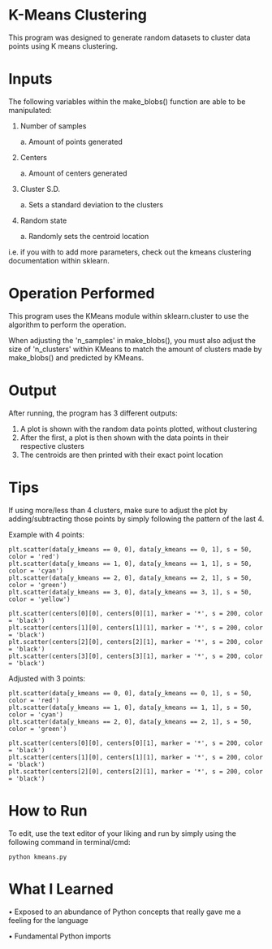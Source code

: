 # K-Means Clustering
This program was designed to generate random datasets to cluster data points using K means clustering.

# Inputs

The following variables within the make_blobs() function are able to be manipulated:  
  1) Number of samples
  
        a. Amount of points generated
  2) Centers
  
        a. Amount of centers generated
  3) Cluster S.D.
  
        a. Sets a standard deviation to the clusters
  4) Random state
  
        a. Randomly sets the centroid location 

i.e. if you with to add more parameters, check out the kmeans clustering documentation within sklearn.
 
# Operation Performed

This program uses the KMeans module within sklearn.cluster to use the algorithm to perform the operation.

When adjusting the 'n_samples' in make_blobs(), you must also adjust the size of 'n_clusters' within KMeans
to match the amount of clusters made by make_blobs() and predicted by KMeans.

# Output

After running, the program has 3 different outputs: 
  1) A plot is shown with the random data points plotted, without clustering
  2) After the first, a plot is then shown with the data points in their respective clusters
  3) The centroids are then printed with their exact point location

# Tips

If using more/less than 4 clusters, make sure to adjust the plot by adding/subtracting those points by
simply following the pattern of the last 4.

Example with 4 points:

    plt.scatter(data[y_kmeans == 0, 0], data[y_kmeans == 0, 1], s = 50, color = 'red')
    plt.scatter(data[y_kmeans == 1, 0], data[y_kmeans == 1, 1], s = 50, color = 'cyan')
    plt.scatter(data[y_kmeans == 2, 0], data[y_kmeans == 2, 1], s = 50, color = 'green')
    plt.scatter(data[y_kmeans == 3, 0], data[y_kmeans == 3, 1], s = 50, color = 'yellow')
    
    plt.scatter(centers[0][0], centers[0][1], marker = '*', s = 200, color = 'black')
    plt.scatter(centers[1][0], centers[1][1], marker = '*', s = 200, color = 'black')
    plt.scatter(centers[2][0], centers[2][1], marker = '*', s = 200, color = 'black')
    plt.scatter(centers[3][0], centers[3][1], marker = '*', s = 200, color = 'black')
    
Adjusted with 3 points:

    plt.scatter(data[y_kmeans == 0, 0], data[y_kmeans == 0, 1], s = 50, color = 'red')
    plt.scatter(data[y_kmeans == 1, 0], data[y_kmeans == 1, 1], s = 50, color = 'cyan')
    plt.scatter(data[y_kmeans == 2, 0], data[y_kmeans == 2, 1], s = 50, color = 'green')
    
    plt.scatter(centers[0][0], centers[0][1], marker = '*', s = 200, color = 'black')
    plt.scatter(centers[1][0], centers[1][1], marker = '*', s = 200, color = 'black')
    plt.scatter(centers[2][0], centers[2][1], marker = '*', s = 200, color = 'black')


# How to Run
  To edit, use the text editor of your liking and run by simply using the following command in terminal/cmd:
  
    python kmeans.py
    
    
# What I Learned
  • Exposed to an abundance of Python concepts that really gave me a feeling for the language
  
  • Fundamental Python imports
